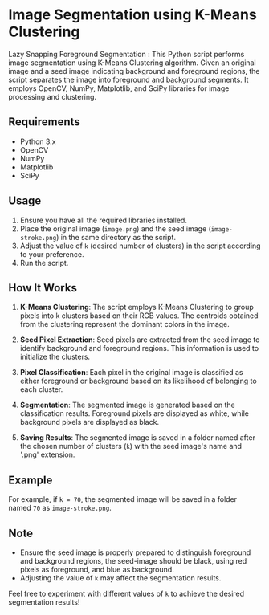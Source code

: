 # Image Segmentation using K-Means Clustering

Lazy Snapping Foreground Segmentation : 
This Python script performs image segmentation using K-Means Clustering algorithm. Given an original image and a seed image indicating background and foreground regions, the script separates the image into foreground and background segments. It employs OpenCV, NumPy, Matplotlib, and SciPy libraries for image processing and clustering.

## Requirements

- Python 3.x
- OpenCV
- NumPy
- Matplotlib
- SciPy

## Usage

1. Ensure you have all the required libraries installed.
2. Place the original image (`image.png`) and the seed image (`image-stroke.png`) in the same directory as the script.
3. Adjust the value of `k` (desired number of clusters) in the script according to your preference.
4. Run the script.

## How It Works

1. **K-Means Clustering**: The script employs K-Means Clustering to group pixels into k clusters based on their RGB values. The centroids obtained from the clustering represent the dominant colors in the image.

2. **Seed Pixel Extraction**: Seed pixels are extracted from the seed image to identify background and foreground regions. This information is used to initialize the clusters.

3. **Pixel Classification**: Each pixel in the original image is classified as either foreground or background based on its likelihood of belonging to each cluster.

4. **Segmentation**: The segmented image is generated based on the classification results. Foreground pixels are displayed as white, while background pixels are displayed as black.

5. **Saving Results**: The segmented image is saved in a folder named after the chosen number of clusters (`k`) with the seed image's name and '.png' extension.

## Example

For example, if `k = 70`, the segmented image will be saved in a folder named `70` as `image-stroke.png`.

## Note

- Ensure the seed image is properly prepared to distinguish foreground and background regions,
the seed-image should be black, using red pixels as foreground, and blue as background.
- Adjusting the value of `k` may affect the segmentation results.

Feel free to experiment with different values of `k` to achieve the desired segmentation results!

